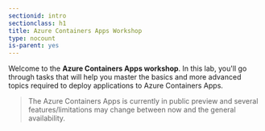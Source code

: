 ```yaml
---
sectionid: intro
sectionclass: h1
title: Azure Containers Apps Workshop
type: nocount
is-parent: yes
---
```


Welcome to the **Azure Containers Apps workshop**. In this lab, you'll go through tasks that will help you master the basics and more advanced topics required to deploy applications to Azure Containers Apps.

> The Azure Containers Apps is currently in public preview and several features/limitations may change between now and the general availability.

